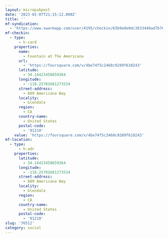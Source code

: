 ```yaml
---
layout: micropubpost
date: '2023-01-07T21:15:12.000Z'
title: ''
mf-syndication:
  - 'https://www.swarmapp.com/user/4195/checkin/63b9e0e0dc3633440ad7b767'
mf-checkin:
  - type:
      - h-card
    properties:
      name:
        - Fountain at The Americana
      url:
        - 'https://foursquare.com/v/4be74f5c2468c9289f610243'
      latitude:
        - 34.14423458659364
      longitude:
        - -118.25701681273534
      street-address:
        - 889 Americana Way
      locality:
        - Glendale
      region:
        - CA
      country-name:
        - United States
      postal-code:
        - '91210'
    value: 'https://foursquare.com/v/4be74f5c2468c9289f610243'
mf-location:
  - type:
      - h-adr
    properties:
      latitude:
        - 34.14423458659364
      longitude:
        - -118.25701681273534
      street-address:
        - 889 Americana Way
      locality:
        - Glendale
      region:
        - CA
      country-name:
        - United States
      postal-code:
        - '91210'
slug: '76512'
category: social
---
```

